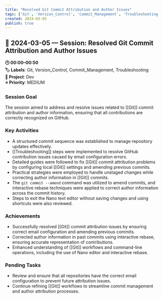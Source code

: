```yaml
---
title: "Resolved Git Commit Attribution and Author Issues"
tags: ['Git', 'Version_Control', 'Commit_Management', 'Troubleshooting']
created: 2024-03-05
publish: true
---
```


## 📅 2024-03-05 — Session: Resolved Git Commit Attribution and Author Issues

**🕒 00:00–00:50**  
**🏷️ Labels**: Git, Version_Control, Commit_Management, Troubleshooting  
**📂 Project**: Dev  
**⭐ Priority**: MEDIUM  


### Session Goal
The session aimed to address and resolve issues related to [[Git]] commit attribution and author information, ensuring that all contributions are correctly recognized on GitHub.

### Key Activities
- A structured commit sequence was established to manage repository updates effectively.
- [[Troubleshooting]] steps were implemented to resolve GitHub contribution issues caused by email configuration errors.
- Detailed guides were followed to fix [[Git]] commit attribution problems by configuring local [[Git]] settings and amending previous commits.
- Practical strategies were employed to handle unstaged changes while correcting author information in [[Git]] commits.
- The `git commit --amend` command was utilized to amend commits, and interactive rebase techniques were applied to correct author information across the commit history.
- Steps to exit the Nano text editor without saving changes and using shortcuts were also reviewed.

### Achievements
- Successfully resolved [[Git]] commit attribution issues by ensuring correct email configuration and amending previous commits.
- Corrected author information in past commits using interactive rebase, ensuring accurate representation of contributions.
- Enhanced understanding of [[Git]] workflows and command-line operations, including the use of Nano editor and interactive rebase.

### Pending Tasks
- Review and ensure that all repositories have the correct email configuration to prevent future attribution issues.
- Continue refining [[Git]] workflows to streamline commit management and author attribution processes.
